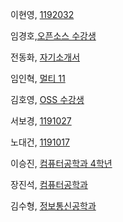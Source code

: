﻿
<!--- 
(이름,  github URL)
예제 : 
김남윤, [한성대 교수] (https://github.com/stelladream/studentCVs.git)

홍길동, [멋쟁이](https://github.com/stelladream/studentCVs.git)

--->
이현영, [1192032](https://github.com/hyeonyoung92/Resume.git)

임경호,[오픈소스 수강생](https://github.com/Limky/specification.git)

전동화, [자기소개서](https://github.com/wjsehdghk/MyRepo.git)

임인혁, [멀티 11](https://github.com/inhyuck222/CV.git)

김호영, [OSS 수강생](https://github.com/kimtm60/resume.git)

서보경, [1191027](https://github.com/qhrud8015/testGit.wiki.git)

노대건, [1191017](https://github.com/nihil0821/resume.git)

이승진, [컴퓨터공학과 4학년](https://github.com/leeseung/Capston2/blob/master/self-introduction.md)

장진석, [컴퓨터공학과](https://github.com/JinseokJang/repo.git)

김수형, [정보통신공학과](https://github.com/rlatngud91/ksh.git)


